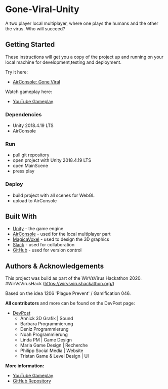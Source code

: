 # Gone-Viral-Unity

A two player local multiplayer, where one plays the humans and the other the virus. Who will succeed? 


## Getting Started

These instructions will get you a copy of the project up and running on your local machine for development,testing and deployment.

Try it here:
* [AirConsole: Gone Viral](https://www.airconsole.com/?preview_token=0938d0bed33ff2560444e29f99fe0ed7&preview=https://storage.googleapis.com/com.goneviral.goneviral.cdn.airconsole.com/2020-03-22-19-10-17/)

Watch gameplay here: 
* [YouTube Gameplay](https://youtu.be/1KWOU9f03iw) 


### Dependencies

* Unity 2018.4.19 LTS
* AirConsole


### Run

* pull git repository
* open project with Unity 2018.4.19 LTS
* open MainScene
* press play


### Deploy

* build project with all scenes for WebGL
* upload to AirConsole


## Built With

* [Unity](http://unity.com) - the game engine
* [AirConsole](https://developers.airconsole.com/#!/) - used for the local multiplayer part
* [MagicaVoxel](https://ephtracy.github.io/) - used to design the 3D graphics
* [Slack](https://slack.com/) - used for collaboration
* [GitHub](https://github.com) - used for version control


## Authors & Acknowledgements

This project was build as part of the WirVsVirus Hackathon 2020.
#WirVsVirusHack (https://wirvsvirushackathon.org/)

Based on the idea 1206 'Plague Prevent' / Gamification 046.


**All contributors** and more can be found on the DevPost page:
* [DevPost](https://devpost.com/software/1_046_1206_goneviral) 
	* Annick 3D Grafik | Sound 
	* Barbara Programmierung 
	* Deniz Programmierung 
	* Noah Programmierung 
	* Linda PM | Game Design 
	* Maria Game Design | Recherche 
	* Philipp Social Media | Website 
	* Tristan Game & Level Design | UI

**More information:** 
* [YouTube Gameplay](https://youtu.be/1KWOU9f03iw) 
* [GitHub Repository](https://github.com/GoneViral/gone-viral-unity)


